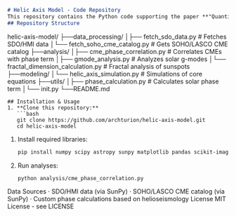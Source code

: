 ```markdown
# Helic Axis Model - Code Repository
This repository contains the Python code supporting the paper **"Quantifying the Conscious Core: A Rigorous Framework for Measuring Self-Referencing Resonance in Stellar Bodies"** by Archturion.
## Repository Structure
```
helic-axis-model/ ├──data_processing/ │├── fetch_sdo_data.py          # Fetches SDO/HMI data │└── fetch_soho_cme_catalog.py  # Gets SOHO/LASCO CME catalog ├──analysis/ │├── cme_phase_correlation.py   # Correlates CMEs with phase term │├── gmode_analysis.py          # Analyzes solar g-modes │└── fractal_dimension_calculation.py # Fractal analysis of sunspots ├──modeling/ │└── helic_axis_simulation.py   # Simulations of core equations ├──utils/ │├── phase_calculation.py       # Calculates solar phase term │└── init.py └──README.md
```
## Installation & Usage
1. **Clone this repository:**
   ```bash
   git clone https://github.com/archturion/helic-axis-model.git
   cd helic-axis-model
```
1. Install required libraries:
   ```bash
   pip install numpy scipy astropy sunpy matplotlib pandas scikit-image
   ```
2. Run analyses:
   ```bash
   python analysis/cme_phase_correlation.py
   ```
Data Sources
· SDO/HMI data (via SunPy)
· SOHO/LASCO CME catalog (via SunPy)
· Custom phase calculations based on helioseismology
License
MIT License - see LICENSE
